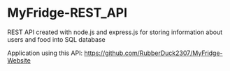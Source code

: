# MyFridge-REST_API
REST API created with node.js and express.js for storing information about users and food into SQL database 

Application using this API: https://github.com/RubberDuck2307/MyFridge-Website
